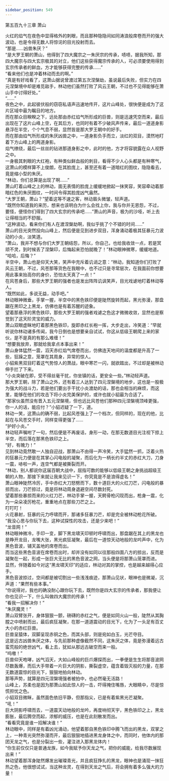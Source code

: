 ```yaml
---
sidebar_position: 549
---
```

 第五百九十三章 萧山


火红的焰气在夜色中显得格外的刺眼，而且那种隐隐间如同涛浪般席卷而开的强大波动，也是令得无数人将惊诧的目光投射而去。  
“那是……凶兽朱厌？”  
“是大罗王朝的萧山，他得到了四大魔宗之一朱厌宗的传承，啧啧，据我所知，那四大魔宗与四大玄宗极其的对立，他们这些获得魔宗传承的人，可必须要使用得到玄宗传承者的鲜血，方才能够获得完整的传承……”  
“看来他们也是冲着林动而去的啊。”  
“真是有好戏看了，这萧山据说曾渡过第五次涅槃劫，虽说最后失败，但实力在四元涅槃境中却是难觅敌手，林动他们虽然打败了风云王朝，不过也不见得能够在萧山手中讨得好处。”  
“……”  
夜色之中，此起彼伏般的窃窃私语声迅速地传开，这片山峰处，很快便是成为了这片区域中最为瞩目的地方。  
而在那众目睽睽之下，远处那由赤红焰气所形成的巨兽，则是迅速凭空而来，最后出现在了这片山峰上空，在其后方，也同时有着不少破风声传来，最后一道道身影悬浮在半空，个个气息不弱，显然皆是那大罗王朝中的好手。  
而在那由焰气所形成的朱厌凶兽之中，一道身影负手而立，淡红的双目，漠然地盯着下方山峰上的两道身影。  
焰气缭绕，最后一丝丝的钻进那道身影之中，此时的他，方才将容貌露在众人视野之中。  
一身极其刺眼的大红袍，有种类似鲜血般的刺目，看得不少人心头都是有种寒气，这萧山的模样算不上俊朗，在其脸庞上，甚至还有着一道暗红的图纹，隐隐看去，竟是缩小型的朱厌。  
“林动，你们总算是出现了啊……”  
萧山盯着山峰之上的林动，面无表情的脸庞上缓缓地掀起一抹笑容，笑容牵动着那暗红色的朱厌图纹，一时间令得其脸庞凶气盎然。  
“大罗王朝，萧山？”望着这等不速之客，林动眉头微皱，轻声道。  
“既然你知道我的来历，想来也该明白为什么会找上你，我与你并无恩怨，不过，要怪，便怪你们得到了四大玄宗的传承吧……”萧山的声音，极为的沙哑，听上去让得相当的不舒服。  
“这种波动，看来你们有人在渡涅槃劫啊，我似乎挑了个不错的时间……”  
萧山的目光突然投向山峰上，然后便是见到进步双目，浑身涌动着极其狂暴元力波动的小炎，淡笑道。  
“萧山，我并不想与你们大罗王朝结怨，所以，你自己，也给我收敛一点，若是冥顽不灵，到时候丢了涅槃印，后悔起来恐怕就晚了！”林动眼神微寒，缓缓地道。  
“哈哈，后悔？”  
半空中，萧山也是仰天大笑，笑声中充斥着讥诮之意：“林动，我知道你们打败了风云王朝，不过，风苍那等货色在我眼中，也不过只是寻常层次，在我面前你想要用此事来抬高你的身价，恐怕太天真了一点！”  
在风苍身后，那些大罗王朝的强者也是发出阵阵讥讽笑声，目光戏谑地盯着林动等人。  
“既然如此，多说无益，动手吧。”  
林动眼神微垂，手掌一握，半空中的黑色铁印便是陡然旋转而起，黑光弥漫，那盘踞在黑印之上黑龙，仿佛也是有着苏醒的迹象。  
望着那悬浮的黑色铁印，那些大罗王朝的强者戏谑之色这才微微收敛，显然也是察觉到了这天阶灵宝的威力。  
萧山双眼虚眯地盯着那黑色铁印，旋即赤红长袍一挥，大步走出，冷笑道：“早就听说你林动诸多传闻，我今日倒也是想要亲自试试，你这从低级王朝爬上来的家伙，是不是真的有那么难缠！”  
“想要我放弃，那就给我拿点本事出来！”  
萧山身体猛然一震，滔天赤红焰气席卷而出，仿佛连天地间的温度都是升高了一些，狂躁之意，笼罩在其周身，异常的惊人。  
小貂紫黑双目盯着这气势惊人的萧战，眼中寒芒一闪，就欲踏出，不过却是被林动伸手拦了下来。  
“小炎突破在即，受不得丝毫干扰，你坐镇的话，更安全一些。”林动轻声道。  
那大罗王朝，除了萧山之外，还有着三人达到了四元涅槃境的地步，这也是一股极为强大的战斗力，若是他们要出手干扰小炎渡劫的话，那也会相当的麻烦，而这里，能够在他们的攻击下将小炎完美保护的，或许也就小貂最为合适了。  
“那家伙虽然没有晋入五元涅槃境，但也远比风苍他们那种四元涅槃境顶峰更强，你一人的话，能应付？”小貂迟疑了一下，道。  
林动一笑，这萧山的确不弱，比起风苍强上了一个档次，但同样的，现在的他，比起在与风苍交手时，同样变得更强了……  
“护好小炎。”  
林动轻声嘱咐了一句，然后便是不再废话，身形一动，在那无数道目光注视下掠上半空，而后落在那黑色铁印之上。  
“好，有魄力！”  
见到林动竟然敢一人独自迎战，那萧山不由得一声冷笑，大手猛然一抓，泛着火热的狂暴元力便是在其掌心闪电般的凝聚，而后化为一柄长约半丈的赤红大刀，刀身一震，哧啦一声，连空气都是被撕裂而开。  
“林动，别人都说你这届百朝大战中，屈指可数的能够以低级王朝之身挑战超级王朝的人物，那接下来就让我来见识一下，你究竟是不是浪得虚名！”  
萧山眼神陡然冷厉，手中赤红大刀怒劈而下，数十道巨大的火红刀芒，闪电般的暴掠而出，刀芒掠过，竟是将林动周身退避空间尽数封死。  
望着那些暴掠而来的火红刀芒，林动手掌一握，天鳄骨枪闪现而出，枪身一震，化为一朵朵凌厉枪花，重重地点在那些刀芒之上。  
叮叮叮！  
火花暴射，狂暴的元力呼啸而开，那诸多狂暴刀芒，却是完全被林动枪花所破。  
“我没心思与你玩下去，这种试探性的攻击，还是少来吧！”  
“龙音网！”  
林动眼神微冷，手印一变，脚下黑龙啸天印顿时呼啸而出，那盘踞在其上的黑龙也是睁开龙目，龙嘴大张，黑光疯狂凝聚，最后在一道惊天动地般的龙吟声中，化为黑色音波，铺天盖地的席卷而出。  
而当这些黑色音波在席卷而出时，却并没有如同以往那般四面八方的掠出，反而是凝聚在一起，形成一张巨大无比的黑色音波之网，当头便是将那萧山笼罩而进。  
显然，伴随着如今对这“黑龙啸天印”的适应，林动对其的掌控，也是越来越得心应手。  
黑色音波掠过，空间都是被切割出一些浅浅痕迹，那萧山见状，眼神也是微凝，沉声道：“果然有些本事。”  
“你说得对，我也的确没耐心跟你玩下去，既然你是四大玄宗的传承者，那我便让你也见识一下，什么叫做四大魔宗的传承！”  
“看我一招解决你！”  
“朱厌魔灵！”  
萧山双臂张开，身体狠狠一颤，磅礴的赤红之气，便是如同火山一般，陡然从其胸膛之中喷射而出，最后疯狂凝聚，在那一道道震动的目光下，化为了一头足有百丈大小的赤红巨兽。  
巨兽呈猿体，双脚呈现赤铜之色，而其头部，则是宛如白玉，光芒夺目。  
这是远古凶兽朱厌之体，与先前那种虚像截然不同，这朱厌之体，竟是弥漫着远古蛮荒般的绝世凶气，看上去，犹如从那远古破空而来一般。  
“呜嗷！”  
巨兽仰天咆哮，凶气滔天，大如山峰般的巨爪爆探而出，一拳便是生生将那音波网尽数轰爆，而后大手带着一片巨大的阴影，撕裂虚空，蕴含着毁灭般的力量，在那无数道震惊的目光下，狠狠地拍向林动。  
那等声势，就算是四元涅槃境强者被拍中，也必然毫无活路！  
山峰上，苏柔也是因为那萧山如此惊人的一击，吓得掩住嘴唇，大眼睛中，尽是惊慌担忧之色。  
小貂双目微眯，虽然面色依旧平静，但那指尖，已是有着紫黑光芒凝聚。  
“吼！”  
巨大阴影呼啸而去，一道震天动地般的龙吟，再度响彻天宇，黑色铁印之上，黑龙膨胀，最后腾空而起，浓郁的威压，也是在此刻散发而出。  
“看看究竟是谁一招解决谁！”  
林动眼中，同样是有着凶光涌动，他望着那自黑色铁印中腾飞而出的黑龙，双掌之上，一种青光突然弥漫而开，最后狠狠地插进黑龙身体之中，而同时，他体内的那团天龙之气，也是分裂出一些，灌注进入那黑龙体内！  
“你生前仅仅只是普通龙族，如今我赋予你天龙之气，把你的威能，给我尽数展现出来！”  
林动望着那浑身陡然爆发出璀璨青光，并且疯狂挣扎的黑龙，眼神也是涌现一抹狂热之色，他很想试试，当这种龙灵，在得到天龙之气后，将会拥有着多么强大的力量！  
  
  
